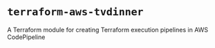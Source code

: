 # `terraform-aws-tvdinner`
A Terraform module for creating Terraform execution pipelines in AWS CodePipeline
